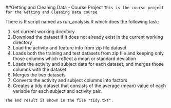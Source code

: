 ##Getting and Cleaning Data - Course Project
```This is the course project for the Getting and Cleaning Data course```


There is R script named as run_analysis.R which does the following task:<br>
1. set current working directory <br>
2. Download the dataset if it does not already exist in the current working directory  <br>
3. Load the activity and feature info from zip file dataset  <br>
4. Loads both the training and test datasets from zip file and keeping only  <br>
   those columns which reflect a mean or standard deviation <br>
5. Loads the activity and subject data for each dataset, and merges those columns with the dataset <br>
6. Merges the two datasets  <br>
7. Converts the activity and subject columns into factors  <br>
8. Creates a tidy dataset that consists of the average (mean) value of each variable for each subject and
activity pair. <br>


```The end result is shown in the file "tidy.txt".```


